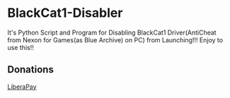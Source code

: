 # BlackCat1-Disabler
It's Python Script and Program for Disabling BlackCat1 Driver(AntiCheat from Nexon for Games(as Blue Archive) on PC) from Launching!!! Enjoy to use this!!

## Donations

[LiberaPay](https://liberapay.com/RikkoMatsumatoOfficial/donate)
